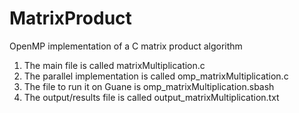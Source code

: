 # MatrixProduct
OpenMP implementation of a C matrix product algorithm

1. The main file is called matrixMultiplication.c
2. The parallel implementation is called omp_matrixMultiplication.c
3. The file to run it on Guane is omp_matrixMultiplication.sbash
4. The output/results file is called output_matrixMultiplication.txt
